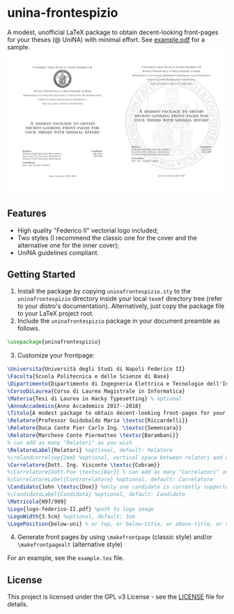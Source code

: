 # unina-frontespizio
A modest, unofficial LaTeX package to obtain decent-looking front-pages for your theses (@ UniNA) with minimal effort.
See [example.pdf](example.pdf) for a sample.
![Screenshot](screen.png)

## Features

* High quality "Federico II" vectorial logo included;
* Two styles (I recommend the classic one for the cover and the alternative one for the inner cover);
* UniNA guidelines compliant.

## Getting Started

1. Install the package by copying `uninafrontespizio.sty` to the `uninafrontespizio` directory inside your local `texmf`
directory tree (refer to your distro's documentation). Alternatively, just copy the package file to your LaTeX project root.
2. Include the `uninafrontespizio` package in your document preamble as follows.
``` latex
\usepackage{uninafrontespizio}
```
3. Customize your frontpage:
``` latex
\Universita{Università degli Studi di Napoli Federico II}
\Facolta{Scuola Politecnica e delle Scienze di Base}
\Dipartimento{Dipartimento di Ingegneria Elettrica e Tecnologie dell'Informazione}
\CorsoDiLaurea{Corso di Laurea Magistrale in Informatica}
\Materia{Tesi di Laurea in Hacky Typesetting} % optional
\AnnoAccademico{Anno Accademico 2017--2018}
\Titolo{A modest package to obtain decent-looking front-pages for your theses with minimal effort}
\Relatore{Professor Guidobaldo Maria \textsc{Riccardelli}}
\Relatore{Duca Conte Pier Carlo Ing. \textsc{Semenzara}}
\Relatore{Marchese Conte Piermatteo \textsc{Barambani}}
% can add as many "Relatori" as you wish
\RelatoreLabel{Relatori} %optional, default: Relatore
%\relandcorrelsep{2em} %optional, vertical space between relatori and correlatori default: 1.5ex
\Correlatore{Dott. Ing. Visconte \textsc{Cobram}}
%\Correlatore{Dott.Foo \textsc{Bar}} % can add as many "Correlatori" as you wish
%\CorrelatoreLabel{Controrelatore} %optional, default: Correlatore
\Candidato{John \textsc{Doe}} %only one candidate is currently supported
%\CandidatoLabel{Candidata} %optional, default: Candidato
\Matricola{N97/999}
\Logo{logo-federico-II.pdf} %path to logo image
\LogoWidth{3.5cm} %optional, default: 3cm
\LogoPosition{below-uni} % or top, or below-title, or above-title, or no-logo
```
4. Generate front pages by using `\makefrontpage` (classic style) and/or `\makefrontpagealt` (alternative style)

For an example, see the `example.tex` file.

## License

This project is licensed under the GPL v3 License - see the [LICENSE](LICENSE) file for details.

